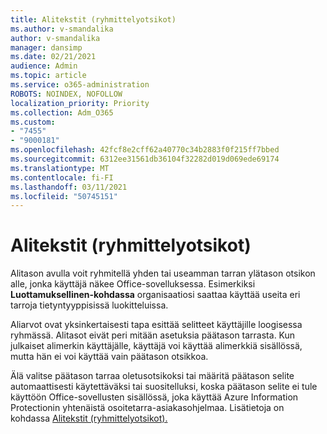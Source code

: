 ```yaml
---
title: Alitekstit (ryhmittelyotsikot)
ms.author: v-smandalika
author: v-smandalika
manager: dansimp
ms.date: 02/21/2021
audience: Admin
ms.topic: article
ms.service: o365-administration
ROBOTS: NOINDEX, NOFOLLOW
localization_priority: Priority
ms.collection: Adm_O365
ms.custom:
- "7455"
- "9000181"
ms.openlocfilehash: 42fcf8e2cff62a40770c34b2883f0f215ff7bbed
ms.sourcegitcommit: 6312ee31561db36104f32282d019d069ede69174
ms.translationtype: MT
ms.contentlocale: fi-FI
ms.lasthandoff: 03/11/2021
ms.locfileid: "50745151"
---
```

# <a name="sublabels-grouping-labels"></a>Alitekstit (ryhmittelyotsikot)

Alitason avulla voit ryhmitellä yhden tai useamman tarran ylätason otsikon alle, jonka käyttäjä näkee Office-sovelluksessa. Esimerkiksi **Luottamuksellinen-kohdassa** organisaatiosi saattaa käyttää useita eri tarroja tietyntyyppisissä luokitteluissa.

Aliarvot ovat yksinkertaisesti tapa esittää selitteet käyttäjille loogisessa ryhmässä. Alitasot eivät peri mitään asetuksia päätason tarrasta. Kun julkaiset alimerkin käyttäjälle, käyttäjä voi käyttää alimerkkiä sisällössä, mutta hän ei voi käyttää vain päätason otsikkoa.

Älä valitse päätason tarraa oletusotsikoksi tai määritä päätason selite automaattisesti käytettäväksi tai suositelluksi, koska päätason selite ei tule käyttöön Office-sovellusten sisällössä, joka käyttää Azure Information Protectionin yhtenäistä osoitetarra-asiakasohjelmaa. Lisätietoja on kohdassa [Alitekstit (ryhmittelyotsikot).](https://docs.microsoft.com/microsoft-365/compliance/sensitivity-labels)